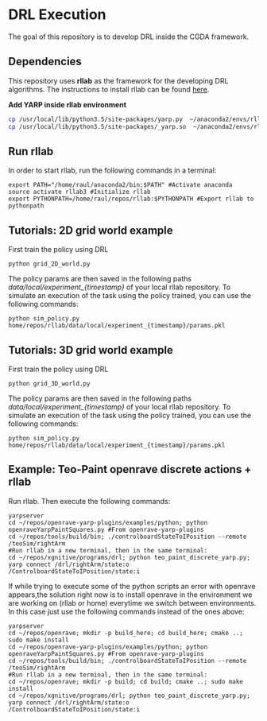 # DRL Execution

The goal of this repository is to develop DRL inside the CGDA framework.

## Dependencies

This repository uses **rllab** as the framework for the developing DRL algorithms. The instructions to install rllab can be found [here](http://rllab.readthedocs.io/en/latest/user/installation.html).

**Add YARP inside rllab environment**
```bash
cp /usr/local/lib/python3.5/site-packages/yarp.py  ~/anaconda2/envs/rllab3/lib/python3.5/site-packages/
cp /usr/local/lib/python3.5/site-packages/_yarp.so  ~/anaconda2/envs/rllab3/lib/python3.5/site-packages/
```

## Run rllab

In order to start rllab, run the following commands in a terminal:

```
export PATH="/home/raul/anaconda2/bin:$PATH" #Activate anaconda
source activate rllab3 #Initialize rllab
export PYTHONPATH=/home/raul/repos/rllab:$PYTHONPATH #Export rllab to pythonpath

```


## Tutorials: 2D grid world example

First train the policy using DRL

```
python grid_2D_world.py
```

The policy params are then saved in the following paths *data/local/experiment_{timestamp}* of your local rllab repository. To simulate an execution of the task using the policy trained, you can use the following commands:

```
python sim_policy.py home/repos/rllab/data/local/experiment_{timestamp}/params.pkl
```

## Tutorials: 3D grid world example

First train the policy using DRL

```
python grid_3D_world.py
```

The policy params are then saved in the following paths *data/local/experiment_{timestamp}* of your local rllab repository. To simulate an execution of the task using the policy trained, you can use the following commands:

```
python sim_policy.py home/repos/rllab/data/local/experiment_{timestamp}/params.pkl
```

## Example: Teo-Paint openrave discrete actions + rllab 
Run rllab. Then execute the following commands:

```
yarpserver
cd ~/repos/openrave-yarp-plugins/examples/python; python openraveYarpPaintSquares.py #From openrave-yarp-plugins 
cd ~/repos/tools/build/bin; ./controlboardStateToIPosition --remote /teoSim/rightArm 
#Run rllab in a new terminal, then in the same terminal:
cd ~/repos/xgnitive/programs/drl; python teo_paint_discrete_yarp.py;
yarp connect /drl/rightArm/state:o /ControlboardStateToIPosition/state:i
```

If while trying to execute some of the python scripts an error with openrave appears,the solution right now is to install openrave in the environment we are working on (rllab or home) everytime we switch between environments. In this case just use the following commands instead of the ones above:

```
yarpserver
cd ~/repos/openrave; mkdir -p build_here; cd build_here; cmake ..; sudo make install
cd ~/repos/openrave-yarp-plugins/examples/python; python openraveYarpPaintSquares.py #From openrave-yarp-plugins
cd ~/repos/tools/build/bin; ./controlboardStateToIPosition --remote /teoSim/rightArm 
#Run rllab in a new terminal, then in the same terminal:
cd ~/repos/openrave; mkdir -p build; cd build; cmake ..; sudo make install
cd ~/repos/xgnitive/programs/drl; python teo_paint_discrete_yarp.py;
yarp connect /drl/rightArm/state:o /ControlboardStateToIPosition/state:i
```


